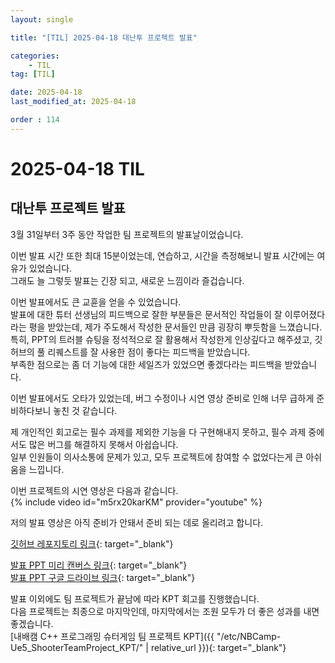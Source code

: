 ```yaml
---
layout: single

title: "[TIL] 2025-04-18 대난투 프로젝트 발표"

categories:
    - TIL
tag: [TIL]

date: 2025-04-18
last_modified_at: 2025-04-18

order : 114
---
```


# 2025-04-18 TIL

## 대난투 프로젝트 발표

3월 31일부터 3주 동안 작업한 팀 프로젝트의 발표날이었습니다.

이번 발표 시간 또한 최대 15분이었는데, 연습하고, 시간을 측정해보니 발표 시간에는 여유가 있었습니다.  
그래도 늘 그렇듯 발표는 긴장 되고, 새로운 느낌이라 즐겁습니다.

이번 발표에서도 큰 교휸을 얻을 수 있었습니다.  
발표에 대한 튜터 선생님의 피드백으로 잘한 부분들은 문서적인 작업들이 잘 이루어졌다라는 평을 받았는데, 제가 주도해서 작성한 문서들인 만큼 굉장히 뿌듯함을 느꼈습니다.  
특히, PPT의 트러블 슈팅을 정석적으로 잘 활용해서 작성한게 인상깊다고 해주셨고, 깃허브의 풀 리퀘스트를 잘 사용한 점이 좋다는 피드백을 받았습니다.  
부족한 점으로는 좀 더 기능에 대한 세일즈가 있었으면 좋겠다라는 피드백을 받았습니다.

이번 발표에서도 오타가 있었는데, 버그 수정이나 시연 영상 준비로 인해 너무 급하게 준비하다보니 놓친 것 같습니다.

제 개인적인 회고로는 필수 과제를 제외한 기능을 다 구현해내지 못하고, 필수 과제 중에서도 많은 버그를 해결하지 못해서 아쉽습니다.  
일부 인원들이 의사소통에 문제가 있고, 모두 프로젝트에 참여할 수 없었다는게 큰 아쉬움을 느낍니다.

이번 프로젝트의 시연 영상은 다음과 같습니다.  
{% include video id="m5rx20karKM" provider="youtube" %}

저의 발표 영상은 아직 준비가 안돼서 준비 되는 데로 올리려고 합니다.


[깃허브 레포지토리 링크](https://github.com/NbcampUnreal/2nd-Team11-CH4-Project){: target="_blank"}

[발표 PPT 미리 캔버스 링크](https://www.miricanvas.com/v/14hs0ns){: target="_blank"}  
[발표 PPT 구글 드라이브 링크](https://drive.google.com/file/d/1qXbtgpbzKO1JBfYEDF7tL-9z9nBIEhrI/view?usp=sharing){: target="_blank"}

발표 이외에도 팀 프로젝트가 끝남에 따라 KPT 회고를 진행했습니다.  
다음 프로젝트는 최종으로 마지막인데, 마지막에서는 조원 모두가 더 좋은 성과를 내면 좋겠습니다.  
[내배캠 C++ 프로그래밍 슈터게임 팀 프로젝트 KPT]({{ "/etc/NBCamp-Ue5_ShooterTeamProject_KPT/" | relative_url }}){: target="_blank"}